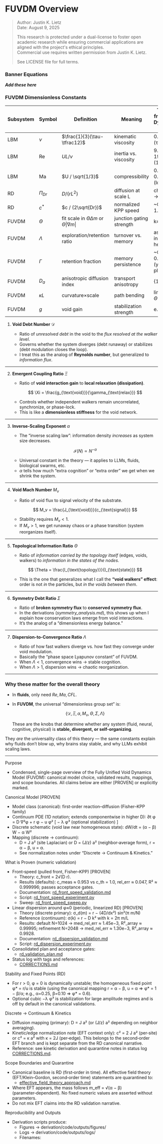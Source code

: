 # FUVDM Overview

>
> Author: Justin K. Lietz  
> Date: August 9, 2025
>
> This research is protected under a dual-license to foster open academic
> research while ensuring commercial applications are aligned with the project's ethical principles.<br> 
> Commercial use requires written permission from Justin K. Lietz.
> 
> See LICENSE file for full terms.

### Banner Equations

***Add these here***

### FUVDM Dimensionless Constants

| Subsystem | Symbol     | Definition                                             | Meaning                  | Typical from Void Dynamics runs          |
| --------- | ---------- | ------------------------------------------------------ | ------------------------ | ------------------------------- |
| LBM       | $\nu$      | $\frac{1}{3}(\tau-\tfrac12)$                           | kinematic viscosity      | 0.1333 (τ=0.9)                  |
| LBM       | Re         | $U L / \nu$                                            | inertia vs. viscosity    | 9.6 (64²), 19.2 (128²)          |
| LBM       | Ma         | $U / \sqrt{1/3}$                                       | compressibility          | 0.035–0.017 (low)               |
| RD        | $\Pi_{Dr}$ | $D/(rL^2)$                                             | diffusion at scale L     | choose L → report               |
| RD        | $c^*$      | $c / (2\sqrt{Dr})$                                     | normalized KPP speed     | \~0.95–1.0                      |
| FUVDM     | $\Theta$   | fit scale in $\Theta \Delta m$ or $\Theta\|\nabla m\|$ | junction gating strength | k≈1, b≈0                        |
| FUVDM     | $\Lambda$  | exploration/retention ratio                            | turnover vs. memory      | as swept in heatmaps            |
| FUVDM     | $\Gamma$   | retention fraction                                     | memory persistence       | \~0.3–0.75 avg (your plots)     |
| FUVDM     | $D_a$      | anisotropic diffusion index                            | transport anisotropy     | {1,3,5,7}                       |
| FUVDM     | $\kappa L$ | curvature×scale                                        | path bending             | linear vs. $\Theta\|\nabla m\|$ |
| FUVDM     | $g$        | void gain                                              | stabilization strength   | e.g., 0.5                       |


1. **Void Debt Number** $\mathcal{D}$

   * Ratio of *unresolved debt* in the void to the *flux resolved at the walker level*.
   * Governs whether the system diverges (debt runaway) or stabilizes (debt modulation closes the loop).
   * I treat this as the analog of **Reynolds number**, but generalized to *information flux*.

---

2. **Emergent Coupling Ratio** $\Xi$

   * Ratio of **void interaction gain** to **local relaxation (dissipation)**.

   $$
   \Xi = \frac{g_{\text{void}}}{\gamma_{\text{relax}}}
   $$

   * Controls whether independent walkers remain uncorrelated, synchronize, or phase-lock.
   * This is like a **dimensionless stiffness** for the void network.

---

3. **Inverse-Scaling Exponent** $\alpha$

   * The “inverse scaling law”: information density *increases* as system size decreases.

   $$
   \mathcal{I}(N) \propto N^{-\alpha}
   $$

   * Universal constant in the theory — it applies to LLMs, fluids, biological swarms, etc.
   * $\alpha$ tells how much “extra cognition” or “extra order” we get when we shrink the system.

---

4. **Void Mach Number** $M_v$

   * Ratio of void flux to signal velocity of the substrate.

   $$
   M_v = \frac{J_{\text{void}}}{c_{\text{signal}}}
   $$

   * Stability requires $M_v < 1$.
   * If $M_v > 1$, we get runaway chaos or a phase transition (system reorganizes itself).

---

5. **Topological Information Ratio** $\Theta$

   * Ratio of *information carried by the topology itself* (edges, voids, walkers) to *information in the states of the nodes*.

   $$
   \Theta = \frac{I_{\text{topology}}}{I_{\text{state}}}
   $$

   * This is the one that generalizes what I call the **“void walkers” effect**: order is not *in* the particles, but *in the voids between them*.

---

6. **Symmetry Debt Ratio** $\Sigma$

   * Ratio of **broken symmetry flux** to **conserved symmetry flux**.
   * In the derivations (*symmetry\_analysis.md*), this shows up when I explain how conservation laws emerge from void interactions.
   * It’s the analog of a “dimensionless energy balance.”

---

7. **Dispersion-to-Convergence Ratio** $\Lambda$

   * Ratio of how fast walkers diverge vs. how fast they converge under void modulation.
   * Basically the “phase space Lyapunov constant” of FUVDM.
   * When $\Lambda < 1$, convergence wins → stable cognition.
   * When $\Lambda > 1$, dispersion wins → chaotic reorganization.

---

### Why these matter for the **overall theory**

* In **fluids**, only need $Re, Ma, CFL$.
* In **FUVDM**, the universal “dimensionless group set” is:

  $$
  \{ \mathcal{D}, \Xi, \alpha, M_v, \Theta, \Sigma, \Lambda \}
  $$

  These are the knobs that determine whether any system (fluid, neural, cognitive, physical) is **stable, divergent, or self-organizing**.

They *are* the universality class of this theory — the same constants explain why fluids don’t blow up, why brains stay stable, and why LLMs exhibit scaling laws.

---

Purpose
- Condensed, single-page overview of the Fully Unified Void Dynamics Model (FUVDM): canonical model choice, validated results, mappings, and scope boundaries. All claims below are either [PROVEN] or explicitly marked.

Canonical Model [PROVEN]
- Model class (canonical): first‑order reaction–diffusion (Fisher–KPP family)
- Continuum PDE (1D notation; extends componentwise in higher D):
  ∂t φ = D ∇²φ + r φ − u φ² [ − λ φ³ (optional stabilization) ]
- Discrete schematic (void law near homogeneous state):
  dW/dt = (α − β) W − α W²
- Mapping (discrete → continuum):
  - D = J a² (site Laplacian) or D = (J/z) a² (neighbor‑average form), r = α − β, u = α.
  - See normalization notes under “Discrete → Continuum & Kinetics.”

What is Proven (numeric validation)
- Front‑speed (pulled front, Fisher–KPP) [PROVEN]
  - Theory: c_front = 2√(D r).
  - Results (defaults): c_meas ≈ 0.953 vs c_th = 1.0, rel_err ≈ 0.047, R² ≈ 0.999996; passes acceptance gates.
  - Documentation: [rd_front_speed_validation.md](rd_front_speed_validation.md)
  - Script: [rd_front_speed_experiment.py](code/physics/rd_front_speed_experiment.py:1)
  - Sweep: [rd_front_speed_sweep.py](code/physics/rd_front_speed_sweep.py:1)
- Linear dispersion around φ≈0 (periodic, linearized RD) [PROVEN]
  - Theory (discrete primary): σ_d(m) = r − (4D/dx²) sin²(π m/N)
  - Reference (continuum): σ(k) = r − D k² with k = 2π m/L
  - Results: default N=1024 → med_rel_err ≈ 1.45e−3, R²_array ≈ 0.99995; refinement N=2048 → med_rel_err ≈ 1.30e−3, R²_array ≈ 0.9928.
  - Documentation: [rd_dispersion_validation.md](rd_dispersion_validation.md:1)
  - Script: [rd_dispersion_experiment.py](code/physics/rd_dispersion_experiment.py:1)
- Consolidated plan and acceptance gates:
  - [rd_validation_plan.md](rd_validation_plan.md:1)
- Status log with tags and references:
  - [CORRECTIONS.md](CORRECTIONS.md:1)

Stability and Fixed Points (RD)
- For r > 0, φ = 0 is dynamically unstable; the homogeneous fixed point φ* = r/u is stable (using the canonical mapping r = α − β, u = α ⇒ φ* = 1 − β/α; e.g., α=0.25, β=0.10 ⇒ φ* = 0.6).
- Optional cubic −λ φ³ is stabilization for large amplitude regimes and is off by default in the canonical validations.

Discrete → Continuum & Kinetics
- Diffusion mapping (primary): D = J a² (or (J/z) a² depending on neighbor averaging).
- Kinetic/edge normalization note (EFT context only): c² = 2 J a² (per‑site) or c² = κ a² with κ = 2J (per‑edge). This belongs to the second‑order EFT branch and is kept separate from the RD canonical narrative.
- Reference: see kinetic derivation and quarantine notes in status log [CORRECTIONS.md](CORRECTIONS.md:1).

Scope Boundaries and Quarantine
- Canonical baseline is RD (first‑order in time). All effective field theory (EFT/Klein–Gordon, second‑order time) statements are quarantined to:
  - [effective_field_theory_approach.md](effective_field_theory_approach.md:1)
- Where EFT appears, the mass follows m_eff = √(α − β) (parameter‑dependent). No fixed numeric values are asserted without parameters.
- Do not mix EFT claims into the RD validation narrative.

Reproducibility and Outputs
- Derivation scripts produce:
  - Figures → derivation/code/outputs/figures/
  - Logs → derivation/code/outputs/logs/
  - Filenames: <script>_<UTC timestamp>.{png,json}
- fum_rt parity (independent runners, same metrics schema; rationale annotated in‑file):
  - Front‑speed mirror: [rd_front_speed_runner.py](Prometheus_FUVDM/fum_rt/physics/rd_front_speed_runner.py:1)
  - Dispersion mirror: [rd_dispersion_runner.py](Prometheus_FUVDM/fum_rt/physics/rd_dispersion_runner.py:1)

Design Principles (condensed)
- Single canonical model for all baseline physics claims (RD).
- Every nontrivial statement is mapped to a scriptable check with acceptance criteria (error tolerance and R² gate).
- Provenance and scope separation: EFT content retained for future work and explicitly labeled.

At‑a‑Glance Defaults (validated runs)
- Front‑speed: N=1024, L=200, D=1.0, r=0.25, T=80, cfl=0.2, seed=42, x0=−60, level=0.1, fit 0.6–0.9.
- Dispersion: N=1024, L=200, D=1.0, r=0.25, T=10, cfl=0.2, seed=42, amp0=1e−6, record=80, m_max=64, fit 0.1–0.4.

Memory Steering and Systems Notes
- Memory‑steering derivations and runtime integration are tracked separately and must reference RD canonical terms when mapping to dynamics. See:
  - [memory_steering.md](memory_steering.md:1)
  - Runtime parity and plots reside under fum_rt/core/* and fum_rt/physics/* with explicit comments when driven by proven physics.

Archive / Informal Content
- Informal transcripts or exploratory notes are labeled and non‑normative:
  - Example banner added to voxtrium note: [20250809_voxtrium_message_2.md](voxtrium/20250809_voxtrium_message_2.md:1)

Licensing and Citation
- Dual‑license banner applies (see header). Cite this overview and the specific validation documents when reusing claims or reproducing results.

Next (Roadmap snapshot)
- Navier–Stokes integration plan will follow the same standard: explicit discretization choice, stability (CFL), test observables (energy/variance spectra, decay rates), and a parity mirror under fum_rt/physics with acceptance gates and CHANGE REASON comments.

Appendix: Quick Links
- Front speed: [rd_front_speed_validation.md](rd_front_speed_validation.md:1), [rd_front_speed_experiment.py](code/physics/rd_front_speed_experiment.py:1)
- Dispersion: [rd_dispersion_validation.md](rd_dispersion_validation.md:1), [rd_dispersion_experiment.py](code/physics/rd_dispersion_experiment.py:1)
- Plan: [rd_validation_plan.md](rd_validation_plan.md:1)
- Status: [CORRECTIONS.md](CORRECTIONS.md:1)
- Runtime mirrors: [rd_front_speed_runner.py](Prometheus_FUVDM/fum_rt/physics/rd_front_speed_runner.py:1), [rd_dispersion_runner.py](Prometheus_FUVDM/fum_rt/physics/rd_dispersion_runner.py:1)